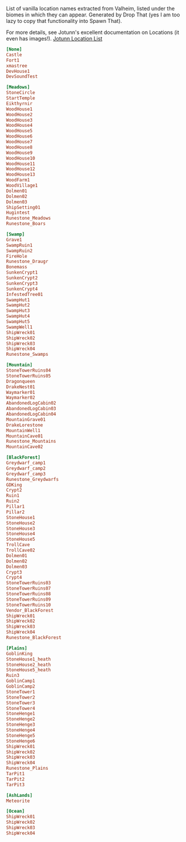 List of vanilla location names extracted from Valheim, listed under the biomes in which they can appear.
Generated by Drop That (yes I am too lazy to copy that functionality into Spawn That).

For more details, see Jotunn's excellent documentation on Locations (it even has images!).
<a href="https://valheim-modding.github.io/Jotunn/data/zones/location-list.html">Jotunn Location List</a>

```INI
[None]
Castle
Fort1
xmastree
DevHouse1
DevSoundTest

[Meadows]
StoneCircle
StartTemple
Eikthyrnir
WoodHouse1
WoodHouse2
WoodHouse3
WoodHouse4
WoodHouse5
WoodHouse6
WoodHouse7
WoodHouse8
WoodHouse9
WoodHouse10
WoodHouse11
WoodHouse12
WoodHouse13
WoodFarm1
WoodVillage1
Dolmen01
Dolmen02
Dolmen03
ShipSetting01
Hugintest
Runestone_Meadows
Runestone_Boars

[Swamp]
Grave1
SwampRuin1
SwampRuin2
FireHole
Runestone_Draugr
Bonemass
SunkenCrypt1
SunkenCrypt2
SunkenCrypt3
SunkenCrypt4
InfestedTree01
SwampHut1
SwampHut2
SwampHut3
SwampHut4
SwampHut5
SwampWell1
ShipWreck01
ShipWreck02
ShipWreck03
ShipWreck04
Runestone_Swamps

[Mountain]
StoneTowerRuins04
StoneTowerRuins05
Dragonqueen
DrakeNest01
Waymarker01
Waymarker02
AbandonedLogCabin02
AbandonedLogCabin03
AbandonedLogCabin04
MountainGrave01
DrakeLorestone
MountainWell1
MountainCave01
Runestone_Mountains
MountainCave02

[BlackForest]
Greydwarf_camp1
Greydwarf_camp2
Greydwarf_camp3
Runestone_Greydwarfs
GDKing
Crypt2
Ruin1
Ruin2
Pillar1
Pillar2
StoneHouse1
StoneHouse2
StoneHouse3
StoneHouse4
StoneHouse5
TrollCave
TrollCave02
Dolmen01
Dolmen02
Dolmen03
Crypt3
Crypt4
StoneTowerRuins03
StoneTowerRuins07
StoneTowerRuins08
StoneTowerRuins09
StoneTowerRuins10
Vendor_BlackForest
ShipWreck01
ShipWreck02
ShipWreck03
ShipWreck04
Runestone_BlackForest

[Plains]
GoblinKing
StoneHouse1_heath
StoneHouse2_heath
StoneHouse5_heath
Ruin3
GoblinCamp1
GoblinCamp2
StoneTower1
StoneTower2
StoneTower3
StoneTower4
StoneHenge1
StoneHenge2
StoneHenge3
StoneHenge4
StoneHenge5
StoneHenge6
ShipWreck01
ShipWreck02
ShipWreck03
ShipWreck04
Runestone_Plains
TarPit1
TarPit2
TarPit3

[AshLands]
Meteorite

[Ocean]
ShipWreck01
ShipWreck02
ShipWreck03
ShipWreck04
```